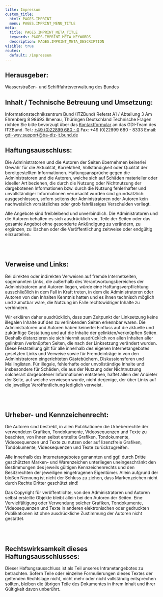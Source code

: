 ```yaml
---
title: Impressum
custom_title:
  html: PAGES.IMPRINT
  menu: PAGES.IMPRINT_MENU_TITLE
meta:
  title: PAGES.IMPRINT_META_TITLE
  keywords: PAGES.IMPRINT_META_KEYWORDS
  description: PAGES.IMPRINT_META_DESCRIPTION
visible: true
routes:
  default: /impressum
---
```


## Herausgeber:

Wasserstraßen- und Schifffahrtsverwaltung des Bundes

## Inhalt / Technische Betreuung und Umsetzung:

Informationstechnikzentrum Bund (ITZBund)
Referat A1 / Abteilung 3
Am Ehrenberg 8
98693 Ilmenau, Thüringen
Deutschland
Technische Fragen richten Sie bitte bevorzugt über das [Kontaktformular](/contact "GeoPortal.WSV - Kontakt") an das GDI-Team des ITZBund.
Tel.: [+49 (0)22899 680 - 0](tel:+49(0)22899680-0)
Fax: +49 (0)22899 680 - 8333
Email: [gdi-wsv.support@ba-dlz-it.bund.de](mailto:gdi-wsv.support@ba-dlz-it.bund.de?subject=GeoPortal.WSV)

## Haftungsausschluss:

Die Administratoren und die Autoren der Seiten übernehmen keinerlei Gewähr für die Aktualität, Korrektheit, Vollständigkeit oder Qualität der bereitgestellten Informationen. Haftungsansprüche gegen die Administratoren und die Autoren, welche sich auf Schäden materieller oder ideeller Art beziehen, die durch die Nutzung oder Nichtnutzung der dargebotenen Informationen bzw. durch die Nutzung fehlerhafter und unvollständiger Informationen verursacht wurden sind grundsätzlich ausgeschlossen, sofern seitens der Administratoren oder Autoren kein nachweislich vorsätzliches oder grob fahrlässiges Verschulden vorliegt.</p><p>Alle Angebote sind freibleibend und unverbindlich. Die Administratoren und die Autoren behalten es sich ausdrücklich vor, Teile der Seiten oder das gesamte Angebot ohne gesonderte Ankündigung zu verändern, zu ergänzen, zu löschen oder die Veröffentlichung zeitweise oder endgültig einzustellen.</p><br/><br/><h2>Verweise und Links:</h2><p>Bei direkten oder indirekten Verweisen auf fremde Internetseiten, sogenannten Links, die außerhalb des Verantwortungsbereiches der Administratoren und Autoren liegen, würde eine Haftungsverpflichtung ausschließlich in dem Fall in Kraft treten, in dem die Administratoren oder Autoren von den Inhalten Kenntnis hatten und es ihnen technisch möglich und zumutbar wäre, die Nutzung im Falle rechtswidriger Inhalte zu verhindern.</p><p>Wir erklären daher ausdrücklich, dass zum Zeitpunkt der Linksetzung keine illegalen Inhalte auf den zu verlinkenden Seiten erkennbar waren. Die Administratoren und Autoren haben keinerlei Einfluss auf die aktuelle und zukünftige Gestaltung und auf die Inhalte der gelinkten/verknüpften Seiten. Deshalb distanzieren sie sich hiermit ausdrücklich von allen Inhalten aller gelinkten /verknüpften Seiten, die nach der Linksetzung verändert wurden. Diese Feststellung gilt für alle innerhalb des eigenen Internetangebotes gesetzten Links und Verweise sowie für Fremdeinträge in von den Administratoren eingerichteten Gästebüchern, Diskussionsforen und Mailinglisten. Für illegale, fehlerhafte oder unvollständige Inhalte und insbesondere für Schäden, die aus der Nutzung oder Nichtnutzung solcherart dargebotener Informationen entstehen, haftet allein der Anbieter der Seite, auf welche verwiesen wurde, nicht derjenige, der über Links auf die jeweilige Veröffentlichung lediglich verweist.</p><br/><br/><h2>Urheber- und Kennzeichenrecht:</h2><p>Die Autoren sind bestrebt, in allen Publikationen die Urheberrechte der verwendeten Grafiken, Tondokumente, Videosequenzen und Texte zu beachten, von ihnen selbst erstellte Grafiken, Tondokumente, Videosequenzen und Texte zu nutzen oder auf lizenzfreie Grafiken, Tondokumente, Videosequenzen und Texte zurückzugreifen.</p><p>Alle innerhalb des Internetangebotes genannten und ggf. durch Dritte geschützten Marken- und Warenzeichen unterliegen uneingeschränkt den Bestimmungen des jeweils gültigen Kennzeichenrechts und den Besitzrechten der jeweiligen eingetragenen Eigentümer. Allein aufgrund der bloßen Nennung ist nicht der Schluss zu ziehen, dass Markenzeichen nicht durch Rechte Dritter geschützt sind!</p><p>Das Copyright für veröffentlichte, von den Administratoren und Autoren selbst erstellte Objekte bleibt allein bei den Autoren der Seiten. Eine Vervielfältigung oder Verwendung solcher Grafiken, Tondokumente, Videosequenzen und Texte in anderen elektronischen oder gedruckten Publikationen ist ohne ausdrückliche Zustimmung der Autoren nicht gestattet.</p><br/><br/><h2>Rechtswirksamkeit dieses Haftungsausschlusses:</h2><p>Dieser Haftungsausschluss ist als Teil unseres Intranetangebotes zu betrachten. Sofern Teile oder einzelne Formulierungen dieses Textes der geltenden Rechtslage nicht, nicht mehr oder nicht vollständig entsprechen sollten, bleiben die übrigen Teile des Dokumentes in ihrem Inhalt und ihrer Gültigkeit davon unberührt.